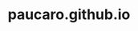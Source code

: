 ---
title: 'paucaro.github.io'
url: 'https://paucaro.github.io/'
tags: ['Machine Learning','game programmer','learning','programming', 'full-stack developer']
nsfw: false
rss: false
---